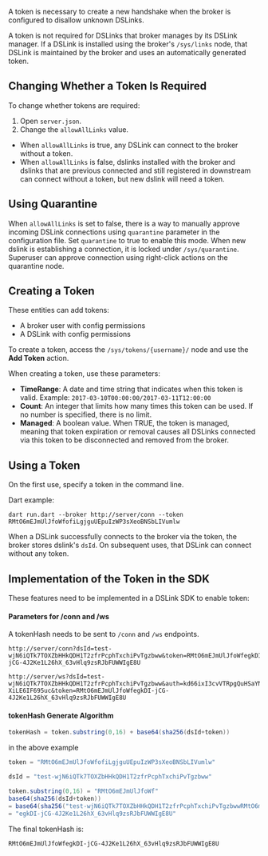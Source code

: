 A token is necessary to create a new handshake when the broker is configured to disallow unknown DSLinks.

A token is not required for DSLinks that broker manages by its DSLink manager. If a DSLink is installed using the broker's `/sys/links` node, that DSLink is maintained by the broker and uses an automatically generated token.

## Changing Whether a Token Is Required
To change whether tokens are required:
 1. Open `server.json`.
 1. Change the `allowAllLinks` value.

* When `allowAllLinks` is true, any DSLink can connect to the broker without a token.
* When `allowAllLinks` is false, dslinks installed with the broker and dslinks that are previous connected and still registered in downstream can connect without a token, but new dslink will need a token.

## Using Quarantine
When `allowAllLinks` is set to false, there is a way to manually approve incoming DSLink connections using `quarantine` parameter in the configuration file. Set `quarantine` to true to enable this mode. When new dslink is establishing a connection, it is locked under `/sys/quarantine`. Superuser can approve connection using right-click actions on the quarantine node.

## Creating a Token

These entities can add tokens:
 - A broker user with config permissions
 - A DSLink with config permissions

To create a token, access the `/sys/tokens/{username}/` node and use the **Add Token** action.

When creating a token, use these parameters:

 - **TimeRange**: A date and time string that indicates when this token is valid. Example: `2017-03-10T00:00:00/2017-03-11T12:00:00`
 - **Count**: An integer that limits how many times this token can be used. If no number is specified, there is no limit.
 - **Managed**: A boolean value. When TRUE, the token is managed, meaning that token expiration or removal causes all DSLinks connected via this token to be disconnected and removed from the broker.

## Using a Token
On the first use, specify a token in the command line.

Dart example:
```
dart run.dart --broker http://server/conn --token RMtO6mEJmUlJfoWfofiLgjguUEpuIzWP3sXeoBNSbLIVumlw
```

When a DSLink successfully connects to the broker via the token, the broker stores dslink's `dsId`. On subsequent uses, that DSLink can connect without any token.

## Implementation of the Token in the SDK
These features need to be implemented in a DSLink SDK to enable token:

#### Parameters for /conn and /ws
A tokenHash needs to be sent to `/conn` and `/ws` endpoints.

```
http://server/conn?dsId=test-wjN6iQTk7TOXZbHHkQDH1T2zfrPcphTxchiPvTgzbww&token=RMtO6mEJmUlJfoWfegkDI-jCG-4J2Ke1L26hX_63vHlq9zsRJbFUWWIgE8U

http://server/ws?dsId=test-wjN6iQTk7TOXZbHHkQDH1T2zfrPcphTxchiPvTgzbww&auth=kd66ixI3cvVTRpgQuHSaYN4o__JtuT-XiLE6IF695uc&token=RMtO6mEJmUlJfoWfegkDI-jCG-4J2Ke1L26hX_63vHlq9zsRJbFUWWIgE8U
```

#### tokenHash Generate Algorithm
```java
tokenHash = token.substring(0,16) + base64(sha256(dsId+token))
```

in the above example

```java
token = "RMtO6mEJmUlJfoWfofiLgjguUEpuIzWP3sXeoBNSbLIVumlw"

dsId = "test-wjN6iQTk7TOXZbHHkQDH1T2zfrPcphTxchiPvTgzbww"

token.substring(0,16) = "RMtO6mEJmUlJfoWf"
base64(sha256(dsId+token))   
= base64(sha256("test-wjN6iQTk7TOXZbHHkQDH1T2zfrPcphTxchiPvTgzbwwRMtO6mEJmUlJfoWfofiLgjguUEpuIzWP3sXeoBNSbLIVumlw"))
= "egkDI-jCG-4J2Ke1L26hX_63vHlq9zsRJbFUWWIgE8U"
```

The final tokenHash is:
```
RMtO6mEJmUlJfoWfegkDI-jCG-4J2Ke1L26hX_63vHlq9zsRJbFUWWIgE8U
```